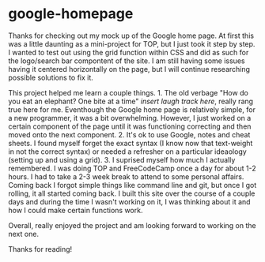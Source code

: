 # google-homepage

Thanks for checking out my mock up of the Google home page. At first this was a little daunting as a mini-project for TOP, but I just took it step by step. I wanted to test out using the grid function within CSS and did as such for the logo/search bar compontent of the site. I am still having some issues having it centered horizontally on the page, but I will continue researching possible solutions to fix it. 

This project helped me learn a couple things. 
    1. The old verbage "How do you eat an elephant? One bite at a time" *insert laugh track here*, really rang true here for me. Eventhough the Google home page is relatively simple, for a new programmer, it was a bit overwhelming. However, I just worked on a certain component of the page until it was functioning correcting and then moved onto the next component. 
    2. It's ok to use Google, notes and cheat sheets. I found myself forget the exact syntax (I know now that text-weight in not the correct syntax) or needed a refresher on a particular ideaology (setting up and using a grid). 
    3. I suprised myself how much I actually remembered. I was doing TOP and FreeCodeCamp once a day for about 1-2 hours. I had to take a 2-3 week break to attend to some personal affairs. Coming back I forgot simple things like command line and git, but once I got rolling, it all started coming back. I built this site over the course of a couple days and during the time I wasn't working on it, I was thinking about it and how I could make certain functions work. 

Overall, really enjoyed the project and am looking forward to working on the next one. 

Thanks for reading!
